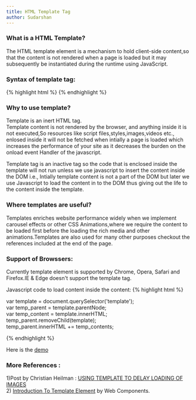```yaml
---
title: HTML Template Tag
author: Sudarshan
---
```


### What is a HTML Template?<br/>
The HTML template element is a mechanism to hold client-side content,so that the content is not rendered when a page is loaded but it may subsequently be instantiated during the runtime using JavaScript.<br/>

### Syntax of template tag:
{% highlight html %}
<template>

</template>
{% endhighlight %}

### Why to use template? <br/>
Template is an inert HTML tag.<br/>
Template content is not rendered by the browser, and anything inside it is not executed,So resources like script files,styles,images,videos etc., enlosed inside it will not be fetched when intially a page is loaded which increases the performance of your site as it decreases the burden on the onload event Handler of the javascript.<br/>

Template tag is an inactive tag so the code that is enclosed inside the template will not run unless we use javascript to insert the content inside the DOM i.e., Intially template content is not a part of the DOM but later we use Javascript to load the content in to the DOM thus giving out the life to the content inside the template. <br/>

### Where templates are useful?<br/>
Templates enriches website performance widely when we implement carousel effects or other CSS Animations,where we require the content to be loaded first before the loading the rich media and other animations.Templates are also used for many other purposes checkout the references included at the end of the page.<br/>

### Support of Browssers:<br/>
Currently template element is supported by Chrome, Opera, Safari and Firefox.IE & Edge doesn't support the template tag.<br/>

Javascript code to load content inside the content:
{% highlight html %}

var template = document.querySelector('template');    
var temp_parent = template.parentNode;    
var temp_content = template.innerHTML;    
temp_parent.removeChild(template);    
temp_parent.innerHTML += temp_contents;
    
 {% endhighlight %}

Here is the [demo](http://jsbin.com/qaxiw/7/edit?html,js,output)<br/>

### More References : <br/>
1)Post by Christian Heilman : [USING TEMPLATE TO DELAY LOADING OF IMAGES](https://www.christianheilmann.com/2015/09/08/quick-trick-using-template-to-delay-loading-of-images/?utm_content=bufferdda9b&utm_medium=social&utm_source=facebook.com&utm_campaign=buffer) <br/>
2) [Introduction To Template Element](http://webcomponents.org/articles/introduction-to-template-element/) by Web Components.


